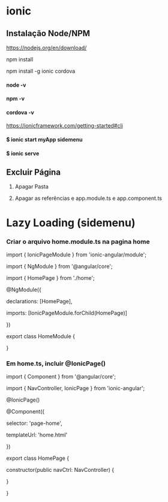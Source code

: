 # ionic
## Instalação Node/NPM

https://nodejs.org/en/download/

npm install

npm install -g ionic cordova

#### node -v
#### npm -v
#### cordova -v

https://ionicframework.com/getting-started#cli

#### $ ionic start myApp sidemenu

#### $ ionic serve

## Excluir Página
1. Apagar Pasta

2. Apagar as referências e app.module.ts e app.component.ts

# Lazy Loading (sidemenu)
### Criar o arquivo home.module.ts na pagina home

import { IonicPageModule } from 'ionic-angular/module';

import { NgModule } from '@angular/core';

import { HomePage } from './home';

@NgModule({

 declarations: [HomePage],
 
 imports: [IonicPageModule.forChild(HomePage)]
 
})

export class HomeModule {

}

### Em home.ts, incluir @IonicPage()
import { Component } from '@angular/core';

import { NavController, IonicPage } from 'ionic-angular';

@IonicPage()

@Component({

  selector: 'page-home',
  
  templateUrl: 'home.html'
  
})

export class HomePage {

  constructor(public navCtrl: NavController) {
  
  }
  
}


